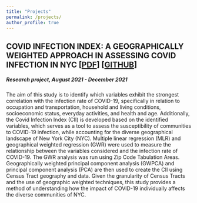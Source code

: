 ```yaml
---
title: "Projects"
permalink: /projects/
author_profile: true
---
```


<div class="text-justify">


<div class="w3-card-4 w3-margin w3-Dark Gray">
<div class="w3-container w3-Dark Gray">
<h2><b> COVID INFECTION INDEX: A GEOGRAPHICALLY WEIGHTED APPROACH IN ASSESSING COVID INFECTION IN NYC [<a href="http://AlDeleon012597.github.io/files/CovidInfectionIndex_SubmissionFinal.pdf">PDF</a>] [<a href="https://github.com/AlDeleon012597/Covid-Infection-Index">GITHUB</a>]</b></h2>

<h5> Research project, <span class="w3-opacity"> August 2021 - December 2021 </span></h5> </div>
</div>

<div class="w3-container">
<p>The aim of this study is to identify which variables exhibit the strongest correlation with the infection rate of COVID-19, specifically in relation to occupation and transportation, household and living conditions, socioeconomic status, everyday activities, and health and age. Additionally, the Covid Infection Index (CII) is developed based on the identified variables, which serves as a tool to assess the susceptibility of communities to COVID-19 infection, while accounting for the diverse geographical landscape of New York City (NYC).  Multiple linear regression (MLR) and geographical weighted regression (GWR) were used to measure the relationship between the variables considered and the infection rate of COVID-19.  The GWR analysis was run using Zip Code Tabulation Areas. Geographically weighted principal component analysis (GWPCA) and principal component analysis (PCA) are then used to create the CII using Census Tract geography and data. Given the granularity of Census Tracts and the use of geographic weighted techniques, this study provides a method of understanding how the impact of COVID-19 individually affects the diverse communities of NYC. </p>

</div>
